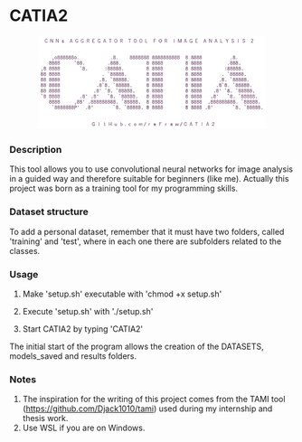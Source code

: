 # CATIA2

<p align="center" width="100%">
   <img width="80%" src="https://raw.githubusercontent.com/reFraw/CATIA2/main/images/CATIA2.png">
</p>

### Description
This tool allows you to use convolutional neural networks for image analysis in a guided way and therefore suitable for beginners (like me).
Actually this project was born as a training tool for my programming skills.

### Dataset structure
To add a personal dataset, remember that it must have two folders, called 'training' and 'test', where in each one there are subfolders related to the classes.

### Usage
1) Make 'setup.sh' executable with 'chmod +x setup.sh'

2) Execute 'setup.sh' with './setup.sh'

3) Start CATIA2 by typing 'CATIA2'

The initial start of the program allows the creation of the DATASETS, models_saved and results folders.

### Notes
1) The inspiration for the writing of this project comes from the TAMI tool (https://github.com/Djack1010/tami) used during my internship and thesis work.
2) Use WSL if you are on Windows.
